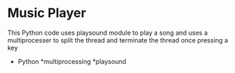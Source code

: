 # Music Player
This Python code uses playsound module to play a song and uses a multiprocesser to split the thread and terminate the thread once pressing a key

- Python
*multiprocessing
*playsound

